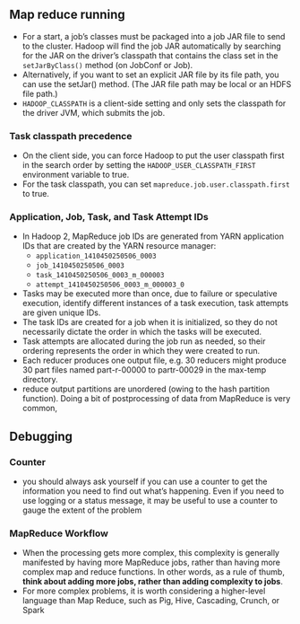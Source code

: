 
## Map reduce running

* For a start, a job’s classes must be packaged into a job JAR file to send to the cluster. Hadoop will find the job JAR automatically by searching for the JAR on the driver’s classpath that contains the class set in the `setJarByClass()` method (on JobConf or Job).
* Alternatively, if you want to set an explicit JAR file by its file path, you can use the setJar() method. (The JAR file path may be local or an HDFS file path.)
* `HADOOP_CLASSPATH` is a client-side setting and only sets the classpath for the driver JVM, which submits the job.

### Task classpath precedence

* On the client side, you can force Hadoop to put the user classpath first in the search order by setting the `HADOOP_USER_CLASSPATH_FIRST` environment variable to true. 
* For the task classpath, you can set `mapreduce.job.user.classpath.first` to true.


### Application, Job, Task, and Task Attempt IDs

* In Hadoop 2, MapReduce job IDs are generated from YARN application IDs that are created by the YARN resource manager: 
    * `application_1410450250506_0003`
    * `job_1410450250506_0003`
    * `task_1410450250506_0003_m_000003`
    * `attempt_1410450250506_0003_m_000003_0`
* Tasks may be executed more than once, due to failure or speculative execution, identify different instances of a task execution, task attempts are given unique IDs.
* The task IDs are created for a job when it is initialized, so they do not necessarily dictate the order in which the tasks will be executed.
* Task attempts are allocated during the job run as needed, so their ordering represents the order in which they were created to run.
* Each reducer produces one output file, e.g. 30 reducers might produce 30 part files named part-r-00000 to partr-00029 in the max-temp directory.
* reduce output partitions are unordered (owing to the hash partition function). Doing a bit of postprocessing of data from MapReduce is very common,


## Debugging

### Counter

* you should always ask yourself if you can use a counter to get the information you need to find out what’s happening. Even if you need to use logging or a status message, it may be useful to use a counter to gauge the extent of the problem


### MapReduce Workflow

* When the processing gets more complex, this complexity is generally manifested by having more MapReduce jobs, rather than having more complex map and reduce functions. In other words, as a rule of thumb, **think about adding more jobs, rather than adding complexity to jobs**.
* For more complex problems, it is worth considering a higher-level language than Map Reduce, such as Pig, Hive, Cascading, Crunch, or Spark
